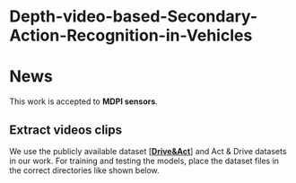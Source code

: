 # Depth-video-based-Secondary-Action-Recognition-in-Vehicles

# News
This work is accepted to **MDPI sensors**.

## Extract videos clips 
We use the publicly available dataset [[**Drive&Act**](https://arxiv.org/pdf/2203.00927.pdf)] and Act & Drive datasets in our work. For training and testing the models, place the dataset files in the correct directories like shown below.
